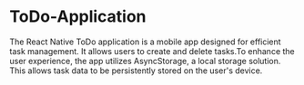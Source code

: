 # ToDo-Application
The React Native ToDo application is a mobile app designed for efficient task management. It allows users to create and delete tasks.To enhance the user experience, the app utilizes AsyncStorage, a local storage solution. This allows task data to be persistently stored on the user's device.
